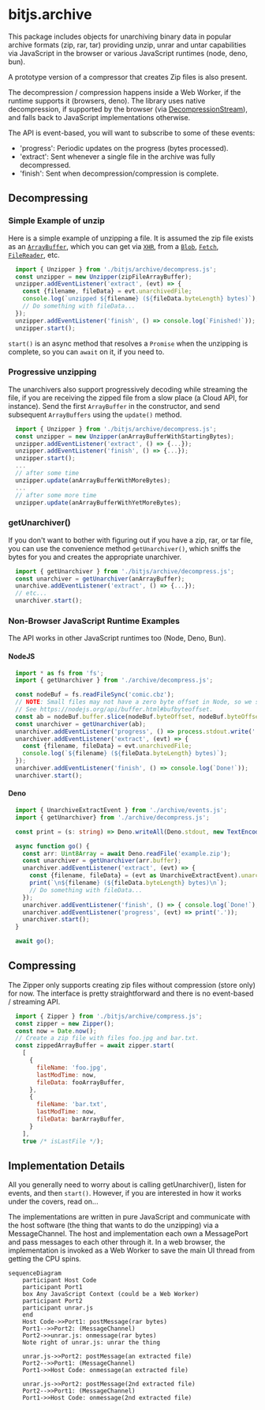 # bitjs.archive

This package includes objects for unarchiving binary data in popular archive formats (zip, rar, tar)
providing unzip, unrar and untar capabilities via JavaScript in the browser or various JavaScript
runtimes (node, deno, bun).

A prototype version of a compressor that creates Zip files is also present.

The decompression / compression happens inside a Web Worker, if the runtime supports it (browsers,
deno). The library uses native decompression, if supported by the browser
(via [DecompressionStream](https://developer.mozilla.org/en-US/docs/Web/API/DecompressionStream/DecompressionStream)), and falls back to JavaScript implementations otherwise.

The API is event-based, you will want to subscribe to some of these events:
  * 'progress': Periodic updates on the progress (bytes processed).
  * 'extract': Sent whenever a single file in the archive was fully decompressed.
  * 'finish': Sent when decompression/compression is complete.

## Decompressing

### Simple Example of unzip

Here is a simple example of unzipping a file. It is assumed the zip file exists as an
[`ArrayBuffer`](https://developer.mozilla.org/en-US/docs/Web/JavaScript/Reference/Global_Objects/ArrayBuffer),
which you can get via
[`XHR`](https://developer.mozilla.org/en-US/docs/Web/API/XMLHttpRequest_API/Sending_and_Receiving_Binary_Data),
from a [`Blob`](https://developer.mozilla.org/en-US/docs/Web/API/Blob/arrayBuffer),
[`Fetch`](https://developer.mozilla.org/en-US/docs/Web/API/Response/arrayBuffer),
[`FileReader`](https://developer.mozilla.org/en-US/docs/Web/API/FileReader/readAsArrayBuffer),
etc.

```javascript
  import { Unzipper } from './bitjs/archive/decompress.js';
  const unzipper = new Unzipper(zipFileArrayBuffer);
  unzipper.addEventListener('extract', (evt) => {
    const {filename, fileData} = evt.unarchivedFile;
    console.log(`unzipped ${filename} (${fileData.byteLength} bytes)`);
    // Do something with fileData...
  });
  unzipper.addEventListener('finish', () => console.log(`Finished!`));
  unzipper.start();
```

`start()` is an async method that resolves a `Promise` when the unzipping is complete, so you can
`await` on it, if you need to.

### Progressive unzipping

The unarchivers also support progressively decoding while streaming the file, if you are receiving
the zipped file from a slow place (a Cloud API, for instance). Send the first `ArrayBuffer` in the
constructor, and send subsequent `ArrayBuffers` using the `update()` method.

```javascript
  import { Unzipper } from './bitjs/archive/decompress.js';
  const unzipper = new Unzipper(anArrayBufferWithStartingBytes);
  unzipper.addEventListener('extract', () => {...});
  unzipper.addEventListener('finish', () => {...});
  unzipper.start();
  ...
  // after some time
  unzipper.update(anArrayBufferWithMoreBytes);
  ...
  // after some more time
  unzipper.update(anArrayBufferWithYetMoreBytes);
```

### getUnarchiver()

If you don't want to bother with figuring out if you have a zip, rar, or tar file, you can use the
convenience method `getUnarchiver()`, which sniffs the bytes for you and creates the appropriate
unarchiver.

```javascript
  import { getUnarchiver } from './bitjs/archive/decompress.js';
  const unarchiver = getUnarchiver(anArrayBuffer);
  unarchive.addEventListener('extract', () => {...});
  // etc...
  unarchiver.start();
```

### Non-Browser JavaScript Runtime Examples

The API works in other JavaScript runtimes too (Node, Deno, Bun).

#### NodeJS

```javascript
  import * as fs from 'fs';
  import { getUnarchiver } from './archive/decompress.js';

  const nodeBuf = fs.readFileSync('comic.cbz');
  // NOTE: Small files may not have a zero byte offset in Node, so we slice().
  // See https://nodejs.org/api/buffer.html#bufbyteoffset.
  const ab = nodeBuf.buffer.slice(nodeBuf.byteOffset, nodeBuf.byteOffset + nodeBuf.length);
  const unarchiver = getUnarchiver(ab);
  unarchiver.addEventListener('progress', () => process.stdout.write('.'));
  unarchiver.addEventListener('extract', (evt) => {
    const {filename, fileData} = evt.unarchivedFile;
    console.log(`${filename} (${fileData.byteLength} bytes)`);
  });
  unarchiver.addEventListener('finish', () => console.log(`Done!`));
  unarchiver.start();
```

#### Deno

```typescript
  import { UnarchiveExtractEvent } from './archive/events.js';
  import { getUnarchiver} from './archive/decompress.js';

  const print = (s: string) => Deno.writeAll(Deno.stdout, new TextEncoder().encode(s));

  async function go() {
    const arr: Uint8Array = await Deno.readFile('example.zip');
    const unarchiver = getUnarchiver(arr.buffer);
    unarchiver.addEventListener('extract', (evt) => {
      const {filename, fileData} = (evt as UnarchiveExtractEvent).unarchivedFile;
      print(`\n${filename} (${fileData.byteLength} bytes)\n`);
      // Do something with fileData...
    });
    unarchiver.addEventListener('finish', () => { console.log(`Done!`); Deno.exit(); });
    unarchiver.addEventListener('progress', (evt) => print('.'));
    unarchiver.start();
  }

  await go();
```

## Compressing

The Zipper only supports creating zip files without compression (store only) for now. The interface
is pretty straightforward and there is no event-based / streaming API.

```javascript
  import { Zipper } from './bitjs/archive/compress.js';
  const zipper = new Zipper();
  const now = Date.now();
  // Create a zip file with files foo.jpg and bar.txt.
  const zippedArrayBuffer = await zipper.start(
    [
      {
        fileName: 'foo.jpg',
        lastModTime: now,
        fileData: fooArrayBuffer,
      },
      {
        fileName: 'bar.txt',
        lastModTime: now,
        fileData: barArrayBuffer,
      }
    ],
    true /* isLastFile */);
```

## Implementation Details

All you generally need to worry about is calling getUnarchiver(), listen for events, and then `start()`. However, if you are interested in how it works under the covers, read on...

The implementations are written in pure JavaScript and communicate with the host software (the thing that wants to do the unzipping) via a MessageChannel. The host and implementation each own a MessagePort and pass messages to each other through it. In a web browser, the implementation is invoked as a Web Worker to save the main UI thread from getting the CPU spins.

```mermaid
sequenceDiagram
    participant Host Code
    participant Port1
    box Any JavaScript Context (could be a Web Worker)
    participant Port2
    participant unrar.js
    end
    Host Code->>Port1: postMessage(rar bytes)
    Port1-->>Port2: (MessageChannel)
    Port2->>unrar.js: onmessage(rar bytes)
    Note right of unrar.js: unrar the thing

    unrar.js->>Port2: postMessage(an extracted file)
    Port2-->>Port1: (MessageChannel)
    Port1->>Host Code: onmessage(an extracted file)

    unrar.js->>Port2: postMessage(2nd extracted file)
    Port2-->>Port1: (MessageChannel)
    Port1->>Host Code: onmessage(2nd extracted file)
```

